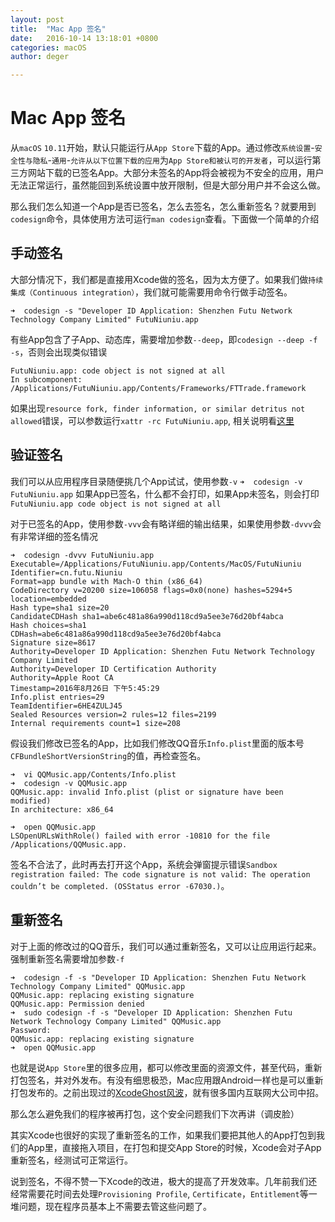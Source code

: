 ```yaml
---
layout: post
title:  "Mac App 签名"
date:   2016-10-14 13:18:01 +0800
categories: macOS
author: deger

---
```

# Mac App 签名

从`macOS` `10.11`开始，默认只能运行从`App Store`下载的App。通过修改`系统设置`-`安全性与隐私`-`通用`-`允许从以下位置下载的应用`为`App Store和被认可的开发者`，可以运行第三方网站下载的已签名App。大部分未签名的App将会被视为不安全的应用，用户无法正常运行，虽然能回到系统设置中放开限制，但是大部分用户并不会这么做。

那么我们怎么知道一个App是否已签名，怎么去签名，怎么重新签名？就要用到`codesign`命令，具体使用方法可运行`man codesign`查看。下面做一个简单的介绍

## 手动签名

大部分情况下，我们都是直接用Xcode做的签名，因为太方便了。如果我们做`持续集成（Continuous integration）`，我们就可能需要用命令行做手动签名。

```
➜  codesign -s "Developer ID Application: Shenzhen Futu Network Technology Company Limited" FutuNiuniu.app
```

有些App包含了子App、动态库，需要增加参数`--deep`，即`codesign --deep -f -s`，否则会出现类似错误
```
FutuNiuniu.app: code object is not signed at all
In subcomponent: /Applications/FutuNiuniu.app/Contents/Frameworks/FTTrade.framework
```
如果出现`resource fork, finder information, or similar detritus not allowed`错误，可以参数运行`xattr -rc FutuNiuniu.app`, 相关说明看[这里](http://stackoverflow.com/questions/37830758/code-signing-error-whenever-i-try-replacing-stock-files-in-new-scenekit-applicat)


## 验证签名
我们可以从应用程序目录随便挑几个App试试，使用参数`-v`
`
➜  codesign -v FutuNiuniu.app
`
如果App已签名，什么都不会打印，如果App未签名，则会打印
`FutuNiuniu.app code object is not signed at all`

对于已签名的App，使用参数`-vvv`会有略详细的输出结果，如果使用参数`-dvvv`会有非常详细的签名情况
```
➜  codesign -dvvv FutuNiuniu.app
Executable=/Applications/FutuNiuniu.app/Contents/MacOS/FutuNiuniu
Identifier=cn.futu.Niuniu
Format=app bundle with Mach-O thin (x86_64)
CodeDirectory v=20200 size=106058 flags=0x0(none) hashes=5294+5 location=embedded
Hash type=sha1 size=20
CandidateCDHash sha1=abe6c481a86a990d118cd9a5ee3e76d20bf4abca
Hash choices=sha1
CDHash=abe6c481a86a990d118cd9a5ee3e76d20bf4abca
Signature size=8617
Authority=Developer ID Application: Shenzhen Futu Network Technology Company Limited
Authority=Developer ID Certification Authority
Authority=Apple Root CA
Timestamp=2016年8月26日 下午5:45:29
Info.plist entries=29
TeamIdentifier=6HE4ZULJ45
Sealed Resources version=2 rules=12 files=2199
Internal requirements count=1 size=208
```

假设我们修改已签名的App，比如我们修改QQ音乐`Info.plist`里面的版本号`CFBundleShortVersionString`的值，再检查签名。
```
➜  vi QQMusic.app/Contents/Info.plist 
➜  codesign -v QQMusic.app
QQMusic.app: invalid Info.plist (plist or signature have been modified)
In architecture: x86_64

➜  open QQMusic.app 
LSOpenURLsWithRole() failed with error -10810 for the file /Applications/QQMusic.app.
```
签名不合法了，此时再去打开这个App，系统会弹窗提示错误`Sandbox registration failed: The code signature is not valid: The operation couldn’t be completed. (OSStatus error -67030.)`。

## 重新签名

对于上面的修改过的QQ音乐，我们可以通过重新签名，又可以让应用运行起来。强制重新签名需要增加参数`-f`
```
➜  codesign -f -s "Developer ID Application: Shenzhen Futu Network Technology Company Limited" QQMusic.app 
QQMusic.app: replacing existing signature
QQMusic.app: Permission denied
➜  sudo codesign -f -s "Developer ID Application: Shenzhen Futu Network Technology Company Limited" QQMusic.app
Password:
QQMusic.app: replacing existing signature
➜  open QQMusic.app 
```
也就是说`App Store`里的很多应用，都可以修改里面的资源文件，甚至代码，重新打包签名，并对外发布。有没有细思极恐，Mac应用跟Android一样也是可以重新打包发布的。之前出现过的[XcodeGhost风波](https://zh.wikipedia.org/wiki/XcodeGhost风波)，就有很多国内互联网大公司中招。

那么怎么避免我们的程序被再打包，这个安全问题我们下次再讲（调皮脸）

其实Xcode也很好的实现了重新签名的工作，如果我们要把其他人的App打包到我们的App里，直接拖入项目，在打包和提交App Store的时候，Xcode会对子App重新签名，经测试可正常运行。

说到签名，不得不赞一下Xcode的改进，极大的提高了开发效率。几年前我们还经常需要花时间去处理`Provisioning Profile`, `Certificate`，`Entitlement`等一堆问题，现在程序员基本上不需要去管这些问题了。

